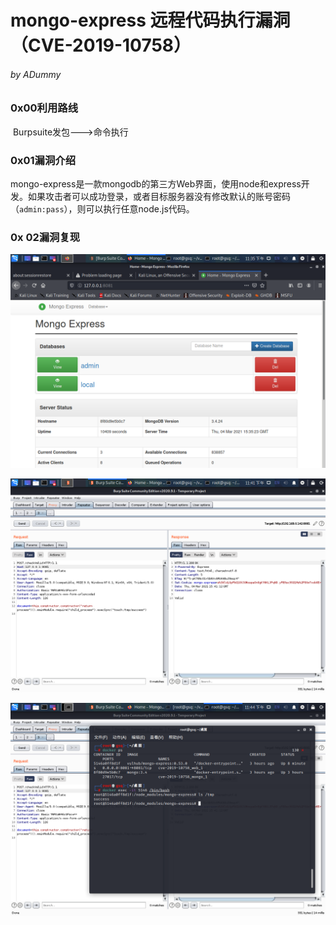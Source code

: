 

# mongo-express 远程代码执行漏洞（CVE-2019-10758）

###### by ADummy

### 0x00利用路线

​			Burpsuite发包--->命令执行

### 0x01漏洞介绍

​		mongo-express是一款mongodb的第三方Web界面，使用node和express开发。如果攻击者可以成功登录，或者目标服务器没有修改默认的账号密码（`admin:pass`），则可以执行任意node.js代码。

### 0x 02漏洞复现

![mongo_express_RCE_1](https://github.com/ADummmy/vulhub_Writeup/blob/main/src/mongo_express_RCE_1.jpg)



![mongo_express_RCE_1](https://github.com/ADummmy/vulhub_Writeup/blob/main/src/mongo_express_RCE_2.jpg)

![mongo_express_RCE_3](https://github.com/ADummmy/vulhub_Writeup/blob/main/src/mongo_express_RCE_3.jpg)





